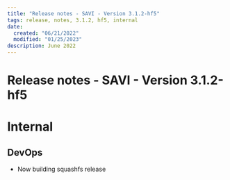 ```yaml
---
title: "Release notes - SAVI - Version 3.1.2-hf5"
tags: release, notes, 3.1.2, hf5, internal
date:
  created: "06/21/2022"
  modified: "01/25/2023"
description: June 2022
---
```


# Release notes - SAVI - Version 3.1.2-hf5


# Internal
## DevOps
* Now building squashfs release
